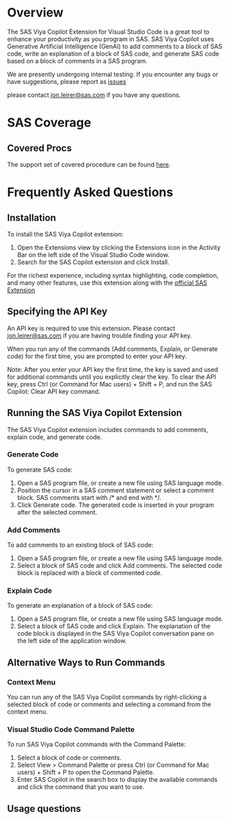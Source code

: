 # Overview 

The SAS Viya Copilot Extension for Visual Studio Code is a great tool to enhance your productivity as you program in SAS. SAS Viya Copilot uses Generative Artificial Intelligence (GenAI) to add comments to a block of SAS code, write an explanation of a block of SAS code, and generate SAS code based on a block of comments in a SAS program.

We are presently undergoing internal testing. If you encounter any bugs or have suggestions, please report as [issues](https://github.com/sassoftware/sas-copilot/issues/new/choose)

please contact jon.leirer@sas.com if you have any questions.

# SAS Coverage

## Covered Procs

The support set of covered procedure can be found [here]().

# Frequently Asked Questions

## Installation
To install the SAS Viya Copilot extension:
1.	Open the Extensions view by clicking the Extensions icon in the Activity Bar on the left side of the Visual Studio Code window. 
2.	Search for the SAS Copilot extension and click Install. 

For the richest experience, including syntax highlighting, code completion, and many other features, use this extension along with the [official SAS Extension](https://marketplace.visualstudio.com/items?itemName=SAS.sas-lsp)

## Specifying the API Key 
An API key is required to use this extension. Please contact jon.leirer@sas.com if you are having trouble finding your API key.

When you run any of the commands (Add comments, Explain, or Generate code) for the first time, you are prompted to enter your API key.

Note: After you enter your API key the first time, the key is saved and used for additional commands until you explicitly clear the key. To clear the API key, press Ctrl (or Command for Mac users) + Shift + P, and run the SAS Copilot: Clear API key command.

## Running the SAS Viya Copilot Extension
The SAS Viya Copilot extension includes commands to add comments, explain code, and generate code.

### Generate Code
To generate SAS code:
1.	Open a SAS program file, or create a new file using SAS language mode.
2.	Position the cursor in a SAS comment statement or select a comment block. SAS comments start with /* and end with */.  
3.	Click Generate code. 
The generated code is inserted in your program after the selected comment. 

### Add Comments
To add comments to an existing block of SAS code:
1.	Open a SAS program file, or create a new file using SAS language mode.
2.	Select a block of SAS code and click Add comments. The selected code block is replaced with a block of commented code.

### Explain Code
To generate an explanation of a block of SAS code:
1.	Open a SAS program file, or create a new file using SAS language mode.
2.	Select a block of SAS code and click Explain.
The explanation of the code block is displayed in the SAS Viya Copilot conversation pane on the left side of the application window. 

## Alternative Ways to Run Commands
### Context Menu
You can run any of the SAS Viya Copilot commands by right-clicking a selected block of code or comments and selecting a command from the context menu. 

### Visual Studio Code Command Palette
To run SAS Viya Copilot commands with the Command Palette: 
1.	Select a block of code or comments.
2.	Select View > Command Palette or press Ctrl (or Command for Mac users) + Shift + P to open the Command Palette. 
3.	Enter SAS Copilot in the search box to display the available commands and click the command that you want to use. 

## Usage questions

###

